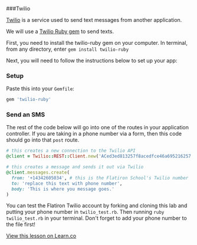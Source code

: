 

###Twilio

[Twilio](https://www.twilio.com/) is a service used to send text messages from another application.

We will use a [Twilio Ruby gem](https://github.com/twilio/twilio-ruby) to send texts.

First, you need to install the twilio-ruby gem on your computer. In terminal, from any directory, enter `gem install twilio-ruby`

Next, you will need to follow the instructions below to set up your app:

### Setup

Paste this into your `Gemfile`:
``` ruby
gem 'twilio-ruby'
```

### Send an SMS

The rest of the code below will go into one of the routes in your application controller. If you are taking in a phone number via a form, then this code should go into that `post` route.

``` ruby
# this creates a new connection to the Twilio API
@client = Twilio::REST::Client.new('ACed3ed813257f8acedfce46a695216257','cb1dd832eda91ea39319fe6827f1650b')

# this creates a message and sends it out via Twilio
@client.messages.create(
  from: '+14342605034', # this is the Flatiron School's Twilio number
  to: 'replace this text with phone number',
  body: 'This is where you message goes.'
)
```

You can test the Flatiron Twilio account by forking and cloning this lab and putting your phone number in `twilio_test.rb`. Then running `ruby twilio_test.rb` in your terminal. Don't forget to add your phone number to the file first!




<a href='https://learn.co/lessons/hs-twilio-api' data-visibility='hidden'>View this lesson on Learn.co</a>
